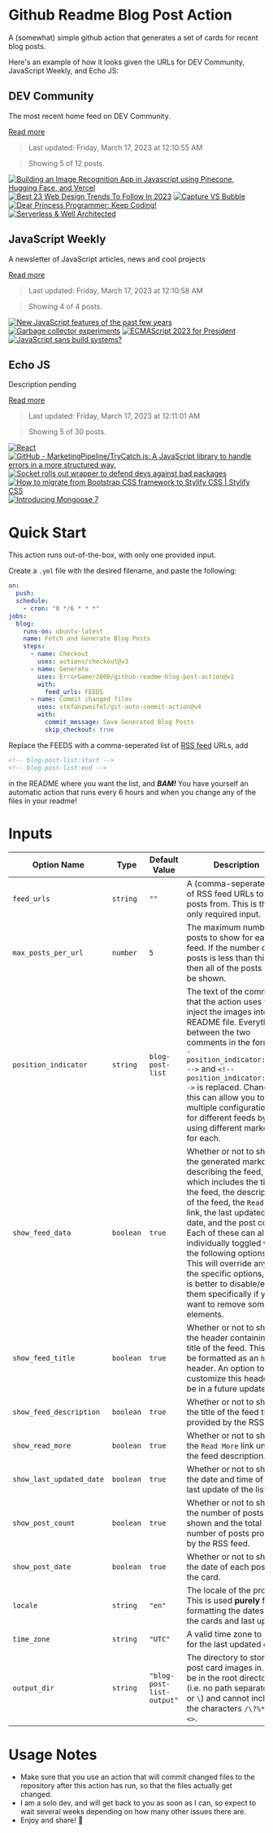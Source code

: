 # Github Readme Blog Post Action

A (somewhat) simple github action that generates a set of cards for recent blog posts.

Here's an example of how it looks given the URLs for DEV Community, JavaScript Weekly, and Echo JS:

<!-- post-list:start -->
## DEV Community

The most recent home feed on DEV Community.

[Read more](https://dev.to)
> Last updated: Friday, March 17, 2023 at 12:10:55 AM

> Showing 5 of 12 posts.

[![Building an Image Recognition App in Javascript using Pinecone, Hugging Face, and Vercel](https://raw.githubusercontent.com/ErrorGamer2000/github-readme-blog-post-action/main/generated_files/DEV_Community/Building_an_Image_Recognition_App_in_Javascript_using_Pinecone__Hugging_Face__and_Vercel.svg)](https://dev.to/rschwabco/building-an-image-recognition-app-in-javascript-using-pinecone-hugging-face-and-vercel-2b0p)
[![Best 23 Web Design Trends To Follow In 2023](https://raw.githubusercontent.com/ErrorGamer2000/github-readme-blog-post-action/main/generated_files/DEV_Community/Best_23_Web_Design_Trends_To_Follow_In_2023.svg)](https://dev.to/lambdatest/best-23-web-design-trends-to-follow-in-2023-3ec6)
[![Capture VS Bubble](https://raw.githubusercontent.com/ErrorGamer2000/github-readme-blog-post-action/main/generated_files/DEV_Community/Capture_VS_Bubble.svg)](https://dev.to/mrh0200/capture-vs-bubble-3ao2)
[![Dear Princess Programmer: Keep Coding!](https://raw.githubusercontent.com/ErrorGamer2000/github-readme-blog-post-action/main/generated_files/DEV_Community/Dear_Princess_Programmer__Keep_Coding!.svg)](https://dev.to/theoriginalbpc/dear-princess-programmer-keep-coding-520a)
[![Serverless & Well Architected](https://raw.githubusercontent.com/ErrorGamer2000/github-readme-blog-post-action/main/generated_files/DEV_Community/Serverless___Well_Architected.svg)](https://dev.to/aws-heroes/serverless-well-architected-40jn)


## JavaScript Weekly

A newsletter of JavaScript articles, news and cool projects

[Read more](https://javascriptweekly.com/)
> Last updated: Friday, March 17, 2023 at 12:10:58 AM

> Showing 4 of 4 posts.

[![New JavaScript features of the past few years](https://raw.githubusercontent.com/ErrorGamer2000/github-readme-blog-post-action/main/generated_files/JavaScript_Weekly/New_JavaScript_features_of_the_past_few_years.svg)](https://javascriptweekly.com/issues/629)
[![Garbage collector experiments](https://raw.githubusercontent.com/ErrorGamer2000/github-readme-blog-post-action/main/generated_files/JavaScript_Weekly/Garbage_collector_experiments.svg)](https://javascriptweekly.com/issues/628)
[![ECMAScript 2023 for President](https://raw.githubusercontent.com/ErrorGamer2000/github-readme-blog-post-action/main/generated_files/JavaScript_Weekly/ECMAScript_2023_for_President.svg)](https://javascriptweekly.com/issues/627)
[![JavaScript sans build systems?](https://raw.githubusercontent.com/ErrorGamer2000/github-readme-blog-post-action/main/generated_files/JavaScript_Weekly/JavaScript_sans_build_systems_.svg)](https://javascriptweekly.com/issues/626)


## Echo JS

Description pending

[Read more](
http://www.echojs.com
)
> Last updated: Friday, March 17, 2023 at 12:11:01 AM

> Showing 5 of 30 posts.

[![React](https://raw.githubusercontent.com/ErrorGamer2000/github-readme-blog-post-action/main/generated_files/_Echo_JS_/React.svg)](https://react.dev/)
[![GitHub - MarketingPipeline/TryCatch.js: A JavaScript library to handle errors in a more structured way.](https://raw.githubusercontent.com/ErrorGamer2000/github-readme-blog-post-action/main/generated_files/_Echo_JS_/GitHub_-_MarketingPipeline_TryCatch.js__A_JavaScript_library_to_handle_errors_in_a_more_structured_way..svg)](https://github.com/MarketingPipeline/TryCatch.js)
[![Socket rolls out wrapper to defend devs against bad packages](https://raw.githubusercontent.com/ErrorGamer2000/github-readme-blog-post-action/main/generated_files/_Echo_JS_/Socket_rolls_out_wrapper_to_defend_devs_against_bad_packages.svg)](https://www.theregister.com/2023/03/16/socket_npm_safe_javascript/)
[![How to migrate from Bootstrap CSS framework to Stylify CSS | Stylify CSS](https://raw.githubusercontent.com/ErrorGamer2000/github-readme-blog-post-action/main/generated_files/_Echo_JS_/How_to_migrate_from_Bootstrap_CSS_framework_to_Stylify_CSS___Stylify_CSS.svg)](https://stylifycss.com/docs/migration/bootstrap)
[![Introducing Mongoose 7](https://raw.githubusercontent.com/ErrorGamer2000/github-readme-blog-post-action/main/generated_files/_Echo_JS_/Introducing_Mongoose_7.svg)](http://www.thecodebarbarian.com/introducing-mongoose-7)


<!-- post-list:end -->

# Quick Start

This action runs out-of-the-box, with only one provided input.

Create a `.yml` file with the desired filename, and paste the following:

```yml
on:
  push:
  schedule:
    - cron: "0 */6 * * *"
jobs:
  blog:
    runs-on: ubuntu-latest
    name: Fetch and Generate Blog Posts
    steps:
      - name: Checkout
        uses: actions/checkout@v3
      - name: Generate
        uses: ErrorGamer2000/github-readme-blog-post-action@v1
        with:
          feed_urls: FEEDS
      - name: Commit changed files
        uses: stefanzweifel/git-auto-commit-action@v4
        with:
          commit_message: Save Generated Blog Posts
          skip_checkout: true
```

Replace the FEEDS with a comma-seperated list of [RSS feed](https://rss.com/blog/how-do-rss-feeds-work/) URLs, add

```md
<!-- blog-post-list:start -->
<!-- blog-post-list:end -->
```

in the README where you want the list, and **_BAM!_** You have yourself an automatic action that runs every 6 hours and when you change any of the files in your readme!

# Inputs

<table>
  <thead>
    <tr>
      <th>Option Name</th>
      <th>Type</th>
      <th>Default Value</th>
      <th>Description</th>
    </tr>
  </thead>
  <tbody>
    <tr>
      <td><code>feed_urls</code></td>
      <td><code>string</code></td>
      <td><code>""</code></td>
      <td>A (comma-seperated) list of RSS feed URLs to load posts from. This is the only required input.</td>
    </tr>
    <tr>
      <td><code>max_posts_per_url</code></td>
      <td><code>number</code></td>
      <td><code>5</code></td>
      <td>The maximum number of posts to show for each feed. If the number of posts is less than this, then all of the posts will be shown.</td>
    </tr>
    <tr>
      <td><code>position_indicator</code></td>
      <td><code>string</code></td>
      <td><code>blog-post-list</code></td>
      <td>The text of the comments that the action uses to inject the images into the README file. Everything between the two comments in the form <code>&lt;!-- position_indicator:start --&gt;</code> and <code>&lt;!-- position_indicator:end --&gt;</code> is replaced. Changing this can allow you to use multiple configurations for different feeds by using different markers for each.</td>
    </tr>
    <tr>
      <td><code>show_feed_data</code></td>
      <td><code>boolean</code></td>
      <td><code>true</code></td>
      <td>Whether or not to show the generated markdown describing the feed, which includes the title of the feed, the description of the feed, the <code>Read More</code> link, the last updated date, and the post count. Each of these can also be individually toggled with the following options. This will override any of the specific options, so it is better to disable/enable them specifically if you want to remove some elements.</td>
    </tr>
    <tr>
      <td><code>show_feed_title</code></td>
      <td><code>boolean</code></td>
      <td><code>true</code></td>
      <td>Whether or not to show the header containing the title of the feed. This will be formatted as an <code>h2</code> header. An option to customize this header will be in a future update.</td>
    </tr>
    <tr>
      <td><code>show_feed_description</code></td>
      <td><code>boolean</code></td>
      <td><code>true</code></td>
      <td>Whether or not to show the title of the feed that is provided by the RSS feed.</td>
    </tr>
    <tr>
      <td><code>show_read_more</code></td>
      <td><code>boolean</code></td>
      <td><code>true</code></td>
      <td>Whether or not to show the <code>Read More</code> link under the feed description.</td>
    </tr>
    <tr>
      <td><code>show_last_updated_date</code></td>
      <td><code>boolean</code></td>
      <td><code>true</code></td>
      <td>Whether or not to show the date and time of the last update of the list.</td>
    </tr>
    <tr>
      <td><code>show_post_count</code></td>
      <td><code>boolean</code></td>
      <td><code>true</code></td>
      <td>Whether or not to show the number of posts shown and the total number of posts provided by the RSS feed.</td>
    </tr>
    <tr>
      <td><code>show_post_date</code></td>
      <td><code>boolean</code></td>
      <td><code>true</code></td>
      <td>Whether or not to show the date of each post on the card.</td>
    </tr>
    <tr>
      <td><code>locale</code></td>
      <td><code>string</code></td>
      <td><code>"en"</code></td>
      <td>The locale of the project. This is used <strong>purely</strong> for formatting the dates of the cards and last update.</td>
    </tr>
    <tr>
      <td><code>time_zone</code></td>
      <td><code>string</code></td>
      <td><code>"UTC"</code></td>
      <td>A valid time zone to use for the last updated date.</td>
    </tr>
    <tr>
      <td><code>output_dir</code></td>
      <td><code>string</code></td>
      <td><code>"blog-post-list-output"</code></td>
      <td>The directory to store the post card images in. Must be in the root directory (i.e. no path separators <code>/</code> or <code>\</code>) and cannot include the characters <code>/\?%*:|"&lt;&gt;</code>.</td>
    </tr>
<!--
    <tr>
      <td><code></code></td>
      <td><cde></cde></td>
      <td><code></code></td>
      <td></td>
    </tr>
-->
  </tbody>
</table>

# Usage Notes

- Make sure that you use an action that will commit changed files to the repository after this action has run, so that the files actually get changed.
- I am a solo dev, and will get back to you as soon as I can, so expect to wait several weeks depending on how many other issues there are.
- Enjoy and share! 🤗
